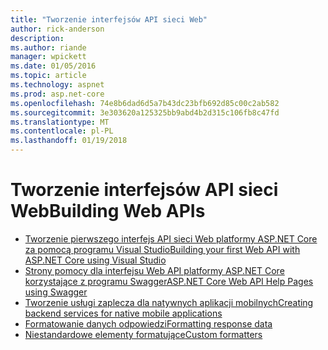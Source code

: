 ```yaml
---
title: "Tworzenie interfejsów API sieci Web"
author: rick-anderson
description: 
ms.author: riande
manager: wpickett
ms.date: 01/05/2016
ms.topic: article
ms.technology: aspnet
ms.prod: asp.net-core
ms.openlocfilehash: 74e8b6dad6d5a7b43dc23bfb692d85c00c2ab582
ms.sourcegitcommit: 3e303620a125325bb9abd4b2d315c106fb8c47fd
ms.translationtype: MT
ms.contentlocale: pl-PL
ms.lasthandoff: 01/19/2018
---
```

# <a name="building-web-apis"></a><span data-ttu-id="c436d-102">Tworzenie interfejsów API sieci Web</span><span class="sxs-lookup"><span data-stu-id="c436d-102">Building Web APIs</span></span>

* [<span data-ttu-id="c436d-103">Tworzenie pierwszego interfejs API sieci Web platformy ASP.NET Core za pomocą programu Visual Studio</span><span class="sxs-lookup"><span data-stu-id="c436d-103">Building your first Web API with ASP.NET Core using Visual Studio</span></span>](../../tutorials/first-web-api.md)
* [<span data-ttu-id="c436d-104">Strony pomocy dla interfejsu Web API platformy ASP.NET Core korzystające z programu Swagger</span><span class="sxs-lookup"><span data-stu-id="c436d-104">ASP.NET Core Web API Help Pages using Swagger</span></span>](../../tutorials/web-api-help-pages-using-swagger.md)
* [<span data-ttu-id="c436d-105">Tworzenie usługi zaplecza dla natywnych aplikacji mobilnych</span><span class="sxs-lookup"><span data-stu-id="c436d-105">Creating backend services for native mobile applications</span></span>](../../mobile/native-mobile-backend.md)
* [<span data-ttu-id="c436d-106">Formatowanie danych odpowiedzi</span><span class="sxs-lookup"><span data-stu-id="c436d-106">Formatting response data</span></span>](../models/formatting.md)
* [<span data-ttu-id="c436d-107">Niestandardowe elementy formatujące</span><span class="sxs-lookup"><span data-stu-id="c436d-107">Custom formatters</span></span>](../advanced/custom-formatters.md)

